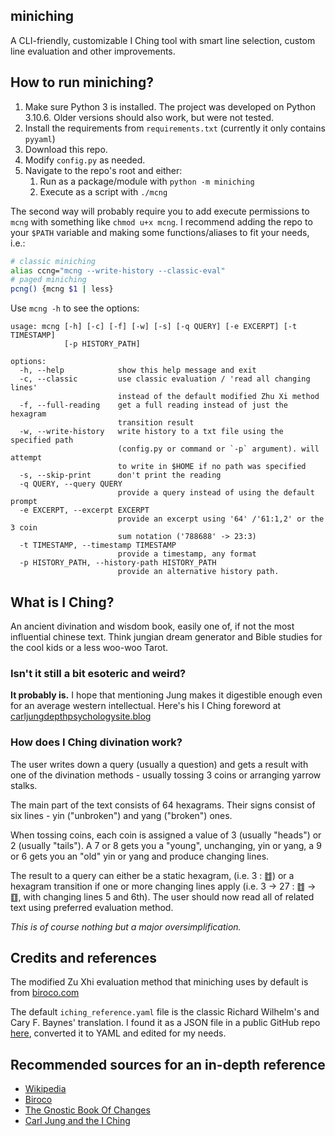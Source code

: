 ## miniching

A CLI-friendly, customizable I Ching tool with smart line selection,
custom line evaluation and other improvements.

## How to run miniching?

1. Make sure Python 3 is installed. The project was developed on Python 3.10.6.
   Older versions should also work, but were not tested.
2. Install the requirements from `requirements.txt`
   (currently it only contains `pyyaml`)
3. Download this repo.
4. Modify `config.py` as needed.
5. Navigate to the repo's root and either:
    1. Run as a package/module with `python -m miniching`
    2. Execute as a script with `./mcng`

The second way will probably require you to add execute permissions to `mcng`
with something like `chmod u+x mcng`. I recommend adding the repo to your
`$PATH` variable and making some functions/aliases to fit your needs, i.e.:

```bash
# classic miniching
alias ccng="mcng --write-history --classic-eval"
# paged miniching
pcng() {mcng $1 | less}
```

Use `mcng -h` to see the options:

```
usage: mcng [-h] [-c] [-f] [-w] [-s] [-q QUERY] [-e EXCERPT] [-t TIMESTAMP]
            [-p HISTORY_PATH]

options:
  -h, --help            show this help message and exit
  -c, --classic         use classic evaluation / 'read all changing lines'
                        instead of the default modified Zhu Xi method
  -f, --full-reading    get a full reading instead of just the hexagram
                        transition result
  -w, --write-history   write history to a txt file using the specified path
                        (config.py or command or `-p` argument). will attempt
                        to write in $HOME if no path was specified
  -s, --skip-print      don't print the reading
  -q QUERY, --query QUERY
                        provide a query instead of using the default prompt
  -e EXCERPT, --excerpt EXCERPT
                        provide an excerpt using '64' /'61:1,2' or the 3 coin
                        sum notation ('788688' -> 23:3)
  -t TIMESTAMP, --timestamp TIMESTAMP
                        provide a timestamp, any format
  -p HISTORY_PATH, --history-path HISTORY_PATH
                        provide an alternative history path.
```

## What is I Ching?

An ancient divination and wisdom book, easily one of, if not the most
influential chinese text. Think jungian dream generator and Bible
studies for the cool kids or a less woo-woo Tarot.

### Isn't it still a bit esoteric and weird?

**It probably is.** I hope that mentioning Jung makes it digestible enough even for
an average western intellectual. Here's his I Ching foreword at
[carljungdepthpsychologysite.blog](https://carljungdepthpsychologysite.blog/2020/02/03/foreword-to-the-i-ching-by-carl-gustav-jung/)

### How does I Ching divination work?

The user writes down a query (usually a question) and gets a result with one
of the divination methods - usually tossing 3 coins or arranging yarrow stalks.

The main part of the text consists of 64 hexagrams.
Their signs consist of six lines - yin ("unbroken") and yang ("broken") ones.

When tossing coins, each coin is assigned a value of 3 (usually "heads") or
2 (usually "tails"). A 7 or 8 gets you a "young", unchanging, yin or yang,
a 9 or 6 gets you  an "old" yin or yang and produce changing lines.

The result to a query can either be a static hexagram, (i.e. 3 : ䷂) or a
hexagram transition if one or more changing lines apply
(i.e. 3 -> 27 : ䷂ -> ䷚, with changing lines 5 and 6th).
The user should now read all of related text using preferred evaluation method.

*This is of course nothing but a major oversimplification.*

## Credits and references

The modified Zu Xhi evaluation method that miniching uses by default is from
[biroco.com](https://www.biroco.com/yijing/basics.htm)

The default `iching_reference.yaml` file
is the classic Richard Wilhelm's and Cary F. Baynes' translation.
I found it as a JSON file in a public GitHub repo
[here](https://github.com/dkloke/I-Ching-ref/blob/master/iChing.json),
converted it to YAML and edited for my needs.

## Recommended sources for an in-depth reference

* [Wikipedia](https://en.wikipedia.org/wiki/I_Ching)
* [Biroco](https://www.biroco.com/yijing/index.htm)
* [The Gnostic Book Of Changes](https://www.jamesdekorne.com/GBCh/GBCh.htm)
* [Carl Jung and the I Ching](https://carl-jung.net/iching.html)

